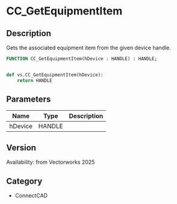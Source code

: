 # CC_GetEquipmentItem

## Description
Gets the associated equipment item from the given device handle.

```pascal
FUNCTION CC_GetEquipmentItem(hDevice : HANDLE) : HANDLE;
```

```python

def vs.CC_GetEquipmentItem(hDevice):
    return HANDLE
```

## Parameters
|Name|Type|Description|
|---|---|---|
|hDevice|HANDLE||

## Version
Availability: from Vectorworks 2025
## Category
* ConnectCAD


